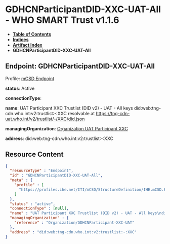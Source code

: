 # GDHCNParticipantDID-XXC-UAT-All - WHO SMART Trust v1.1.6

* [**Table of Contents**](toc.md)
* [**Indices**](indices.md)
* [**Artifact Index**](artifacts.md)
* **GDHCNParticipantDID-XXC-UAT-All**

## Endpoint: GDHCNParticipantDID-XXC-UAT-All

Profile: [mCSD Endpoint](https://profiles.ihe.net/ITI/mCSD/4.0.0/StructureDefinition-IHE.mCSD.Endpoint.html)

**status**: Active

**connectionType**: 

**name**: UAT Participant XXC Trustlist (DID v2) - UAT - All keys did:web:tng-cdn.who.int:v2:trustlist:-:XXC resolvable at https://tng-cdn-uat.who.int/v2/trustlist/-/XXC/did.json

**managingOrganization**: [Organization UAT Participant XXC](Organization-GDHCNParticipant-XXC-UAT.md)

**address**: did:web:tng-cdn.who.int:v2:trustlist:-:XXC



## Resource Content

```json
{
  "resourceType" : "Endpoint",
  "id" : "GDHCNParticipantDID-XXC-UAT-All",
  "meta" : {
    "profile" : [
      "https://profiles.ihe.net/ITI/mCSD/StructureDefinition/IHE.mCSD.Endpoint"
    ]
  },
  "status" : "active",
  "connectionType" : [null],
  "name" : "UAT Participant XXC Trustlist (DID v2) - UAT - All keys\ndid:web:tng-cdn.who.int:v2:trustlist:-:XXC\nresolvable at https://tng-cdn-uat.who.int/v2/trustlist/-/XXC/did.json",
  "managingOrganization" : {
    "reference" : "Organization/GDHCNParticipant-XXC-UAT"
  },
  "address" : "did:web:tng-cdn.who.int:v2:trustlist:-:XXC"
}

```

